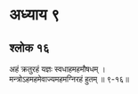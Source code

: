 # अध्याय ९

## श्लोक १६

अहं क्रतुरहं यज्ञः स्वधाहमहमौषधम् ।<br>मन्त्रोऽहमहमेवाज्यमहमग्निरहं हुतम् ॥ ९-१६॥<br><br>

